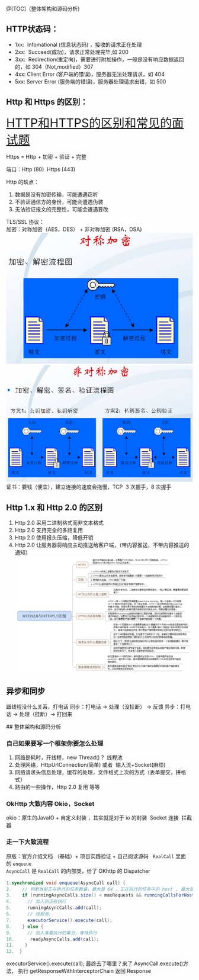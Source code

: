 @[TOC]（整体架构和源码分析)

## HTTP状态码：

- 1xx:  Infomational (信息状态码) ，接收的请求正在处理
- 2xx:  Succeed(成功)，请求正常处理完毕,如 200
- 3xx:  Redirection(重定向)，需要进行附加操作，一般是没有响应数据返回的，如 304（Not,modified）307 
- 4xx: Client Error (客户端的错误)，服务器无法处理请求，如 404
- 5xx: Server Error (服务端的错误)，服务器处理请求出错，如 500

## Http 和 Https 的区别：
<font size=6>[HTTP和HTTPS的区别和常见的面试题](https://www.cnblogs.com/aidixie/p/11764181.html)</font>

Https = Http + 加密 + 验证 + 完整

端口：Http (80)  Https (443)

Http 的缺点：  

1. 数据是没有加密传输，可能遭遇窃听
2. 不验证通信方的身份，可能会遭遇伪装
3. 无法验证报文的完整性，可能会遭遇篡改

TLS/SSL 协议：  
加密：对称加密（AES，DES） + 非对称加密 (RSA，DSA)  
![](对称加密.jpg)![](非对称加密.jpg)
证书：要钱（便宜），建立连接的速度会拖慢，TCP  3 次握手，8 次握手

## Http 1.x 和 Http 2.0 的区别
1. Http 2.0 采用二进制格式而非文本格式
2. Http 2.0 支持完全的多路复用
3. Http 2.0 使用报头压缩，降低开销
4. Http 2.0 让服务器将响应主动推送给客户端，（带内容推送，不带内容推送的通知）
![](Http1.0和Http2.0的区别.png)

## 异步和同步
跟线程没什么关系，打电话
同步：打电话 -> 处理（没挂断） -> 反馈
异步：打电话 -> 处理（挂断）-> 打回来

## 整体架构和源码分析
### 自己如果要写一个框架你要怎么处理

1. 网络是耗时，开线程，new Thread() ?  线程池
2. 处理网络，HttpUrlConnection(简单) 或者  输入流+Socket(麻烦)
3. 网络请求头信息处理，缓存的处理，文件格式上次的方式（表单提交，拼格式）
4. 路由的一些操作，Http 2.0 复用 等等

### OkHttp 大致内容 Okio，Socket
okio：原生的JavaIO + 自定义封装 ，其实就是对于 io 的封装 
Socket 连接 
拦截器

### 走一下大致流程
原版：官方介绍文档 （基础）+ 项目实践验证 + 自己阅读源码   
`RealCall` 里面的 `enqueue`    
`AsyncCall` 是 `RealCall` 的内部类，给了 OKhttp 的 Dispatcher  

``` java
1.synchronized void enqueue(AsyncCall call) {  
2.    // 判断当前正在执行的任务数量，最大是 64 ，正在执行的任务中的 host , 最大是 5   
3.    if (runningAsyncCalls.size() < maxRequests && runningCallsForHost(call) <   maxRequestsPerHost) {  
4.      // 加入到正在执行  
5.      runningAsyncCalls.add(call);  
6.      // 线程池，  
7.      executorService().execute(call);  
8.    } else {  
9.      // 加入准备执行的集合，等待执行  
10.      readyAsyncCalls.add(call);  
11.    }  
12.  }
```  

executorService().execute(call); 最终去了哪里？来了 AsyncCall.execute()方法，
执行 getResponseWithInterceptorChain 返回 Response
































































 


      
     
 

